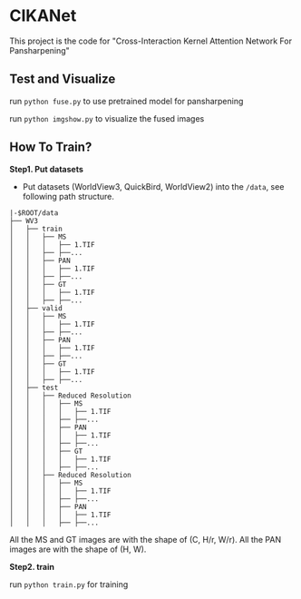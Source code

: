 # CIKANet
This project is the code for "Cross-Interaction Kernel Attention Network For Pansharpening"
## Test and Visualize
run `python fuse.py` to use pretrained model for pansharpening

run `python imgshow.py` to visualize the fused images
## How To Train?
**Step1. Put datasets**
* Put datasets (WorldView3, QuickBird, WorldView2) into the `/data`, see following path structure. 
```
|-$ROOT/data
├── WV3
│   ├── train
│   │   ├── MS
│   │   │   ├── 1.TIF
│   │   ├── ├──...
│   │   ├── PAN
│   │   │   ├── 1.TIF
│   │   ├── ├──...
│   │   ├── GT
│   │   │   ├── 1.TIF
│   │   ├── ├──...
│   ├── valid
│   │   ├── MS
│   │   │   ├── 1.TIF
│   │   ├── ├──...
│   │   ├── PAN
│   │   │   ├── 1.TIF
│   │   ├── ├──...
│   │   ├── GT
│   │   │   ├── 1.TIF
│   │   ├── ├──...
│   ├── test
│   │   ├── Reduced Resolution
│   │   │   ├── MS
│   │   │   │   ├── 1.TIF
│   │   │   ├── ├──...
│   │   │   ├── PAN
│   │   │   │   ├── 1.TIF
│   │   │   ├── ├──...
│   │   │   ├── GT
│   │   │   │   ├── 1.TIF
│   │   │   ├── ├──...
│   │   ├── Reduced Resolution
│   │   │   ├── MS
│   │   │   │   ├── 1.TIF
│   │   │   ├── ├──...
│   │   │   ├── PAN
│   │   │   │   ├── 1.TIF
│   │   │   ├── ├──...
```
All the MS and GT images are with the shape of (C, H/r, W/r).
All the PAN images are with the shape of (H, W).

**Step2. train**

run `python train.py` for training
